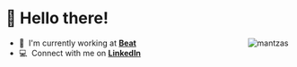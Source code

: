# :wave: Hello there!

<img src="https://github-readme-stats.vercel.app/api?username=mantzas&show_icons=true&count_private=true&include_all_commits=true" alt="mantzas" align="right" />

- :office: &nbsp;I'm currently working at **[Beat]**
- :computer: &nbsp;Connect with me on **[LinkedIn]**

<!-- links -->

[Beat]: https://github.com/beatlabs "BeatLabs Github Home"
[linkedin]: https://www.linkedin.com/in/mantzas "Sotirios Mantziaris LinkedIn"
